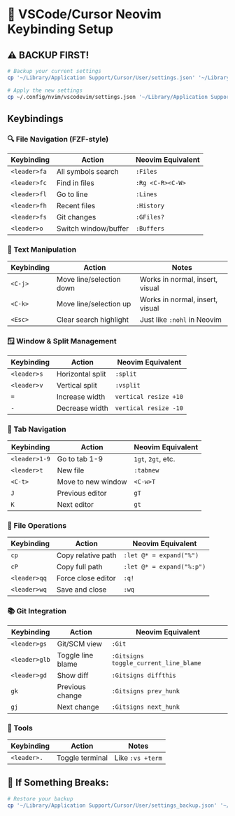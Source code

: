 # 🚀 VSCode/Cursor Neovim Keybinding Setup

## ⚠️ **BACKUP FIRST!**

```bash
# Backup your current settings
cp '~/Library/Application Support/Cursor/User/settings.json' '~/Library/Application Support/Cursor/User/settings_backup.json'

# Apply the new settings
cp ~/.config/nvim/vscodevim/settings.json '~/Library/Application Support/Cursor/User/settings.json'
```

## **Keybindings**

### **🔍 File Navigation (FZF-style)**

| Keybinding   | Action               | Neovim Equivalent |
| ------------ | -------------------- | ----------------- |
| `<leader>fa` | All symbols search   | `:Files`          |
| `<leader>fc` | Find in files        | `:Rg <C-R><C-W>`  |
| `<leader>fl` | Go to line           | `:Lines`          |
| `<leader>fh` | Recent files         | `:History`        |
| `<leader>fs` | Git changes          | `:GFiles?`        |
| `<leader>o`  | Switch window/buffer | `:Buffers`        |

### **📝 Text Manipulation**

| Keybinding | Action                   | Notes                           |
| ---------- | ------------------------ | ------------------------------- |
| `<C-j>`    | Move line/selection down | Works in normal, insert, visual |
| `<C-k>`    | Move line/selection up   | Works in normal, insert, visual |
| `<Esc>`    | Clear search highlight   | Just like `:nohl` in Neovim     |

### **🪟 Window & Split Management**

| Keybinding  | Action           | Neovim Equivalent     |
| ----------- | ---------------- | --------------------- |
| `<leader>s` | Horizontal split | `:split`              |
| `<leader>v` | Vertical split   | `:vsplit`             |
| `=`         | Increase width   | `vertical resize +10` |
| `-`         | Decrease width   | `vertical resize -10` |

### **📑 Tab Navigation**

| Keybinding    | Action             | Neovim Equivalent  |
| ------------- | ------------------ | ------------------ |
| `<leader>1-9` | Go to tab 1-9      | `1gt`, `2gt`, etc. |
| `<leader>t`   | New file           | `:tabnew`          |
| `<C-t>`       | Move to new window | `<C-w>T`           |
| `J`           | Previous editor    | `gT`               |
| `K`           | Next editor        | `gt`               |

### **🔧 File Operations**

| Keybinding   | Action             | Neovim Equivalent         |
| ------------ | ------------------ | ------------------------- |
| `cp`         | Copy relative path | `:let @* = expand("%")`   |
| `cP`         | Copy full path     | `:let @* = expand("%:p")` |
| `<leader>qq` | Force close editor | `:q!`                     |
| `<leader>wq` | Save and close     | `:wq`                     |

### **📚 Git Integration**

| Keybinding    | Action            | Neovim Equivalent                     |
| ------------- | ----------------- | ------------------------------------- |
| `<leader>gs`  | Git/SCM view      | `:Git`                                |
| `<leader>glb` | Toggle line blame | `:Gitsigns toggle_current_line_blame` |
| `<leader>gd`  | Show diff         | `:Gitsigns diffthis`                  |
| `gk`          | Previous change   | `:Gitsigns prev_hunk`                 |
| `gj`          | Next change       | `:Gitsigns next_hunk`                 |

### **🤖 Tools**

| Keybinding  | Action          | Notes            |
| ----------- | --------------- | ---------------- |
| `<leader>.` | Toggle terminal | Like `:vs +term` |

## 🐛 **If Something Breaks:**

```bash
# Restore your backup
cp '~/Library/Application Support/Cursor/User/settings_backup.json' '~/Library/Application Support/Cursor/User/settings.json'
```
